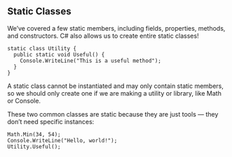 ## Static Classes

We’ve covered a few static members, including fields, properties, methods, and constructors. C# also allows us to create entire static classes!

```
static class Utility {
  public static void Useful() {
    Console.WriteLine("This is a useful method");
  }
}

```

A static class cannot be instantiated and may only contain static members, so we should only create one if we are making a utility or library, like Math or Console.

These two common classes are static because they are just tools — they don’t need specific instances:

```
Math.Min(34, 54);
Console.WriteLine("Hello, world!");
Utility.Useful();

```
